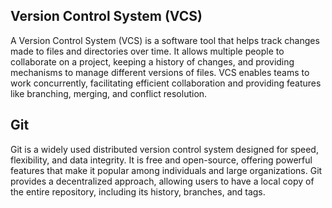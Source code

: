 ## Version Control System (VCS)
A Version Control System (VCS) is a software tool that helps track changes made to files and directories over time. It allows multiple people to collaborate on a project, keeping a history of changes, and providing mechanisms to manage different versions of files. VCS enables teams to work concurrently, facilitating efficient collaboration and providing features like branching, merging, and conflict resolution.

## Git
Git is a widely used distributed version control system designed for speed, flexibility, and data integrity. It is free and open-source, offering powerful features that make it popular among individuals and large organizations. Git provides a decentralized approach, allowing users to have a local copy of the entire repository, including its history, branches, and tags.